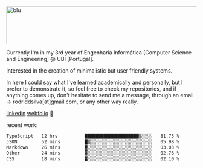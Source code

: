 
<img width="1415" height="100" alt="blu" src="https://github.com/rdsilva01/rdsilva01/assets/101207588/deb060e5-d035-4f09-b511-e3f50605b207">

Currently I'm in my 3rd year of Engenharia Informática [Computer Science and Engineering] @ UBI [Portugal].

Interested in the creation of minimalistic but user friendly systems.

In here I could say what I've learned academically and personally, but I prefer to demonstrate it, so feel free to check my repositories, and if anything comes up, don't hesitate to send me a message, through an email -> rodriddsilva[at]gmail.com, or any other way really.

[linkedin](https://www.linkedin.com/in/rodrigo-silva-455b291bb/)
[webfolio](https://rdsilva01.github.io/) 🏁

<!-- ![](https://komarev.com/ghpvc/?username=rdsilva01) -->

recent work:
<!--START_SECTION:waka-->

```txt
TypeScript   12 hrs          ████████████████████▒░░░░   81.75 %
JSON         52 mins         █▒░░░░░░░░░░░░░░░░░░░░░░░   05.98 %
Markdown     26 mins         ▓░░░░░░░░░░░░░░░░░░░░░░░░   03.03 %
Other        24 mins         ▓░░░░░░░░░░░░░░░░░░░░░░░░   02.76 %
CSS          18 mins         ▓░░░░░░░░░░░░░░░░░░░░░░░░   02.10 %
```

<!--END_SECTION:waka-->

